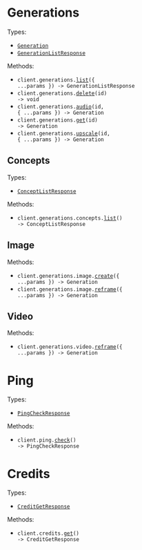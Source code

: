 # Generations

Types:

- <code><a href="./src/resources/generations/generations.ts">Generation</a></code>
- <code><a href="./src/resources/generations/generations.ts">GenerationListResponse</a></code>

Methods:

- <code title="get /generations">client.generations.<a href="./src/resources/generations/generations.ts">list</a>({ ...params }) -> GenerationListResponse</code>
- <code title="delete /generations/{id}">client.generations.<a href="./src/resources/generations/generations.ts">delete</a>(id) -> void</code>
- <code title="post /generations/{id}/audio">client.generations.<a href="./src/resources/generations/generations.ts">audio</a>(id, { ...params }) -> Generation</code>
- <code title="get /generations/{id}">client.generations.<a href="./src/resources/generations/generations.ts">get</a>(id) -> Generation</code>
- <code title="post /generations/{id}/upscale">client.generations.<a href="./src/resources/generations/generations.ts">upscale</a>(id, { ...params }) -> Generation</code>

## Concepts

Types:

- <code><a href="./src/resources/generations/concepts.ts">ConceptListResponse</a></code>

Methods:

- <code title="get /generations/concepts/list">client.generations.concepts.<a href="./src/resources/generations/concepts.ts">list</a>() -> ConceptListResponse</code>

## Image

Methods:

- <code title="post /generations/image">client.generations.image.<a href="./src/resources/generations/image.ts">create</a>({ ...params }) -> Generation</code>
- <code title="post /generations/image/reframe">client.generations.image.<a href="./src/resources/generations/image.ts">reframe</a>({ ...params }) -> Generation</code>

## Video

Methods:

- <code title="post /generations/video/reframe">client.generations.video.<a href="./src/resources/generations/video.ts">reframe</a>({ ...params }) -> Generation</code>

# Ping

Types:

- <code><a href="./src/resources/ping.ts">PingCheckResponse</a></code>

Methods:

- <code title="get /ping">client.ping.<a href="./src/resources/ping.ts">check</a>() -> PingCheckResponse</code>

# Credits

Types:

- <code><a href="./src/resources/credits.ts">CreditGetResponse</a></code>

Methods:

- <code title="get /credits">client.credits.<a href="./src/resources/credits.ts">get</a>() -> CreditGetResponse</code>
